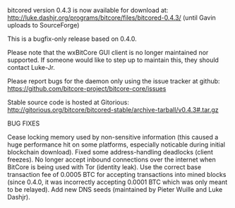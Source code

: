 bitcored version 0.4.3 is now available for download at:
http://luke.dashjr.org/programs/bitcore/files/bitcored-0.4.3/ (until Gavin uploads to SourceForge)

This is a bugfix-only release based on 0.4.0.

Please note that the wxBitCore GUI client is no longer maintained nor supported. If someone would like to step up to maintain this, they should contact Luke-Jr.

Please report bugs for the daemon only using the issue tracker at github:
https://github.com/bitcore-project/bitcore-core/issues

Stable source code is hosted at Gitorious:
http://gitorious.org/bitcore/bitcored-stable/archive-tarball/v0.4.3#.tar.gz

BUG FIXES

Cease locking memory used by non-sensitive information (this caused a huge performance hit on some platforms, especially noticable during initial blockchain download).
Fixed some address-handling deadlocks (client freezes).
No longer accept inbound connections over the internet when BitCore is being used with Tor (identity leak).
Use the correct base transaction fee of 0.0005 BTC for accepting transactions into mined blocks (since 0.4.0, it was incorrectly accepting 0.0001 BTC which was only meant to be relayed).
Add new DNS seeds (maintained by Pieter Wuille and Luke Dashjr).

